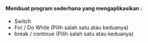 #### Membuat program sederhana yang mengaplikasikan :
 - Switch 
 - For / Do While (Pilih salah satu atau keduanya)
 - break / continue (Pilih salah satu atau keduanya)
